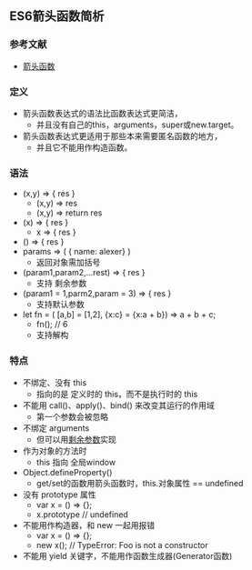 ## ES6箭头函数简析
### 参考文献
+ [箭头函数](https://developer.mozilla.org/zh-CN/docs/Web/JavaScript/Reference/Functions/Arrow_functions)
### 定义
+ 箭头函数表达式的语法比函数表达式更简洁，
  + 并且没有自己的this，arguments，super或new.target。
+ 箭头函数表达式更适用于那些本来需要匿名函数的地方，
  + 并且它不能用作构造函数。
### 语法
+ (x,y) => { res }
  + (x,y) => res
  + (x,y) => return res
+ (x) => { res }
  + x => { res }
+ () => { res }
+ params => ( { name: alexer} )
  + 返回对象需加括号
+ (param1,param2,...rest) => { res }
  + 支持 剩余参数
+ (param1 = 1,parm2,param = 3) => { res }
  + 支持默认参数
+ let fn = ( [a,b] = [1,2], {x:c} = {x:a + b}) => a + b + c;
  + fn(); // 6
  + 支持解构
### 特点
+ 不绑定、没有 this
  + 指向的是 定义时的 this，而不是执行时的 this
+ 不能用 call()、apply()、bind() 来改变其运行的作用域
  + 第一个参数会被忽略
+ 不绑定 arguments
  + 但可以用[剩余参数](https://developer.mozilla.org/zh-CN/docs/Web/JavaScript/Reference/Functions/Rest_parameters)实现
+ 作为对象的方法时
  + this 指向 全局window
+ Object.defineProperty()
  + get/set的函数用箭头函数时，this.对象属性 == undefined
+ 没有 prototype 属性
  + var x = () => {};
  + x.prototype // undefined
+ 不能用作构造器，和 new 一起用报错
  + var x = () => {};
  + new x(); // TypeError: Foo is not a constructor
+ 不能用 yield 关键字，不能用作函数生成器(Generator函数)